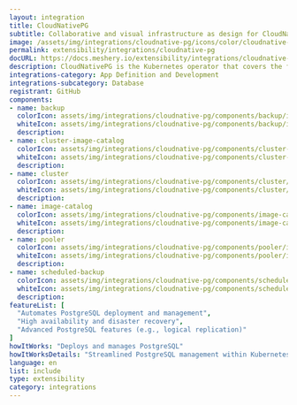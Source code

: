 ```yaml
---
layout: integration
title: CloudNativePG
subtitle: Collaborative and visual infrastructure as design for CloudNativePG
image: /assets/img/integrations/cloudnative-pg/icons/color/cloudnative-pg-color.svg
permalink: extensibility/integrations/cloudnative-pg
docURL: https://docs.meshery.io/extensibility/integrations/cloudnative-pg
description: CloudNativePG is the Kubernetes operator that covers the full lifecycle of a highly available PostgreSQL database cluster with a primary/standby architecture, using native streaming replication.
integrations-category: App Definition and Development
integrations-subcategory: Database
registrant: GitHub
components: 
- name: backup
  colorIcon: assets/img/integrations/cloudnative-pg/components/backup/icons/color/backup-color.svg
  whiteIcon: assets/img/integrations/cloudnative-pg/components/backup/icons/white/backup-white.svg
  description: 
- name: cluster-image-catalog
  colorIcon: assets/img/integrations/cloudnative-pg/components/cluster-image-catalog/icons/color/cluster-image-catalog-color.svg
  whiteIcon: assets/img/integrations/cloudnative-pg/components/cluster-image-catalog/icons/white/cluster-image-catalog-white.svg
  description: 
- name: cluster
  colorIcon: assets/img/integrations/cloudnative-pg/components/cluster/icons/color/cluster-color.svg
  whiteIcon: assets/img/integrations/cloudnative-pg/components/cluster/icons/white/cluster-white.svg
  description: 
- name: image-catalog
  colorIcon: assets/img/integrations/cloudnative-pg/components/image-catalog/icons/color/image-catalog-color.svg
  whiteIcon: assets/img/integrations/cloudnative-pg/components/image-catalog/icons/white/image-catalog-white.svg
  description: 
- name: pooler
  colorIcon: assets/img/integrations/cloudnative-pg/components/pooler/icons/color/pooler-color.svg
  whiteIcon: assets/img/integrations/cloudnative-pg/components/pooler/icons/white/pooler-white.svg
  description: 
- name: scheduled-backup
  colorIcon: assets/img/integrations/cloudnative-pg/components/scheduled-backup/icons/color/scheduled-backup-color.svg
  whiteIcon: assets/img/integrations/cloudnative-pg/components/scheduled-backup/icons/white/scheduled-backup-white.svg
  description: 
featureList: [
  "Automates PostgreSQL deployment and management",
  "High availability and disaster recovery",
  "Advanced PostgreSQL features (e.g., logical replication)"
]
howItWorks: "Deploys and manages PostgreSQL"
howItWorksDetails: "Streamlined PostgreSQL management within Kubernetes"
language: en
list: include
type: extensibility
category: integrations
---
```

